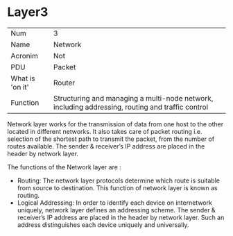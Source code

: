 # Layer3

|                 | |
|-----------------|-|
| Num             | 3 |
| Name            | Network | 
| Acronim         | Not |
| PDU             | Packet | 
| What is 'on it' | Router |
| Function        | Structuring and managing a multi-node network, including addressing, routing and traffic control |


Network layer works for the transmission of data from one host to the other located in different networks. It also takes care of packet routing i.e. selection of the shortest path to transmit the packet, from the number of routes available. The sender & receiver’s IP address are placed in the header by network layer.

The functions of the Network layer are :

- Routing: The network layer protocols determine which route is suitable from source to destination. This function of network layer is known as routing.
- Logical Addressing: In order to identify each device on internetwork uniquely, network layer defines an addressing scheme. The sender & receiver’s IP address are placed in the header by network layer. Such an address distinguishes each device uniquely and universally.
